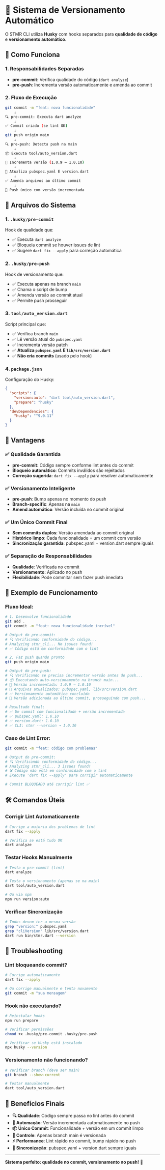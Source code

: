 # 🚀 Sistema de Versionamento Automático

O STMR CLI utiliza **Husky** com hooks separados para **qualidade de código** e **versionamento automático**.

## 🔧 Como Funciona

### 1. **Responsabilidades Separadas**
- **pre-commit**: Verifica qualidade do código (`dart analyze`)
- **pre-push**: Incrementa versão automaticamente e amenda ao commit

### 2. **Fluxo de Execução**
```bash
git commit -m "feat: nova funcionalidade"
    ↓
🔍 pre-commit: Executa dart analyze
    ↓
✅ Commit criado (se lint OK)
    ↓
git push origin main
    ↓
🔍 pre-push: Detecta push na main
    ↓
📦 Executa tool/auto_version.dart
    ↓
🚀 Incrementa versão (1.0.9 → 1.0.10)
    ↓
📄 Atualiza pubspec.yaml E version.dart
    ↓
✅ Amenda arquivos ao último commit
    ↓
🎯 Push único com versão incrementada
```

## 📁 Arquivos do Sistema

### 1. **`.husky/pre-commit`**
Hook de qualidade que:
- ✅ Executa `dart analyze`
- ✅ Bloqueia commit se houver issues de lint
- ✅ Sugere `dart fix --apply` para correção automática

### 2. **`.husky/pre-push`**
Hook de versionamento que:
- ✅ Executa apenas na branch `main`
- ✅ Chama o script de bump
- ✅ Amenda versão ao commit atual
- ✅ Permite push prosseguir

### 3. **`tool/auto_version.dart`**
Script principal que:
- ✅ Verifica branch `main`
- ✅ Lê versão atual do `pubspec.yaml`
- ✅ Incrementa versão patch
- ✅ **Atualiza `pubspec.yaml` E `lib/src/version.dart`**
- ✅ **Não cria commits** (usado pelo hook)

### 4. **`package.json`**
Configuração do Husky:
```json
{
  "scripts": {
    "version:auto": "dart tool/auto_version.dart",
    "prepare": "husky"
  },
  "devDependencies": {
    "husky": "^9.0.11"
  }
}
```

## 🎯 Vantagens

### ✅ **Qualidade Garantida**
- **pre-commit**: Código sempre conforme lint antes do commit
- **Bloqueio automático**: Commits inválidos são rejeitados
- **Correção sugerida**: `dart fix --apply` para resolver automaticamente

### ✅ **Versionamento Inteligente**
- **pre-push**: Bump apenas no momento do push
- **Branch-specific**: Apenas na `main`
- **Amend automático**: Versão incluída no commit original

### ✅ **Um Único Commit Final**
- **Sem commits duplos**: Versão amendada ao commit original
- **Histórico limpo**: Cada funcionalidade = um commit com versão
- **Sincronização garantida**: pubspec.yaml + version.dart sempre iguais

### ✅ **Separação de Responsabilidades**
- **Qualidade**: Verificada no commit
- **Versionamento**: Aplicado no push
- **Flexibilidade**: Pode commitar sem fazer push imediato

## 🔄 Exemplo de Funcionamento

### **Fluxo Ideal:**
```bash
# 1. Desenvolve funcionalidade
git add .
git commit -m "feat: nova funcionalidade incrível"

# Output do pre-commit:
# 🔍 Verificando conformidade do código...
# Analyzing stmr_cli... No issues found!
# ✅ Código está em conformidade com o lint

# 2. Faz push quando pronto
git push origin main

# Output do pre-push:
# 🔍 Verificando se precisa incrementar versão antes do push...
# 📦 Executando auto-versionamento na branch main...
# 🚀 Versão incrementada: 1.0.9 → 1.0.10
# 📄 Arquivos atualizados: pubspec.yaml, lib/src/version.dart
# ✅ Versionamento automático concluído
# 🚀 Versão adicionada ao último commit, prosseguindo com push...

# Resultado final:
# ✅ Um commit com funcionalidade + versão incrementada
# ✅ pubspec.yaml: 1.0.10
# ✅ version.dart: 1.0.10
# ✅ CLI: stmr --version → 1.0.10
```

### **Caso de Lint Error:**
```bash
git commit -m "feat: código com problemas"

# Output do pre-commit:
# 🔍 Verificando conformidade do código...
# Analyzing stmr_cli... 3 issues found!
# ❌ Código não está em conformidade com o lint
# Execute 'dart fix --apply' para corrigir automaticamente

# Commit BLOQUEADO até corrigir lint ✅
```

## 🛠️ Comandos Úteis

### **Corrigir Lint Automaticamente**
```bash
# Corrige a maioria dos problemas de lint
dart fix --apply

# Verifica se está tudo OK
dart analyze
```

### **Testar Hooks Manualmente**
```bash
# Testa o pre-commit (lint)
dart analyze

# Testa o versionamento (apenas se na main)
dart tool/auto_version.dart

# Ou via npm
npm run version:auto
```

### **Verificar Sincronização**
```bash
# Todos devem ter a mesma versão
grep "version:" pubspec.yaml
grep "cliVersion" lib/src/version.dart
dart run bin/stmr.dart --version
```

## 🚨 Troubleshooting

### **Lint bloqueando commit?**
```bash
# Corrige automaticamente
dart fix --apply

# Ou corrige manualmente e tenta novamente
git commit -m "sua mensagem"
```

### **Hook não executando?**
```bash
# Reinstalar hooks
npm run prepare

# Verificar permissões
chmod +x .husky/pre-commit .husky/pre-push

# Verificar se Husky está instalado
npx husky --version
```

### **Versionamento não funcionando?**
```bash
# Verificar branch (deve ser main)
git branch --show-current

# Testar manualmente
dart tool/auto_version.dart
```

## 🎉 Benefícios Finais

- **🔍 Qualidade**: Código sempre passa no lint antes do commit
- **🚀 Automação**: Versão incrementada automaticamente no push
- **📦 Único Commit**: Funcionalidade + versão em um commit limpo
- **🎯 Controle**: Apenas branch main é versionada
- **⚡ Performance**: Lint rápido no commit, bump rápido no push
- **🔄 Sincronização**: pubspec.yaml + version.dart sempre iguais

---

**Sistema perfeito: qualidade no commit, versionamento no push!** 🚀 